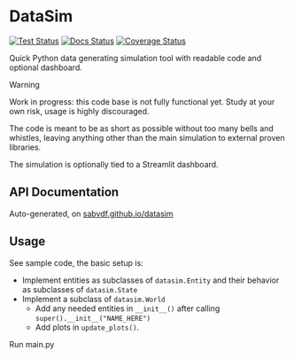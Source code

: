 # DataSim

[![Test Status](https://github.com/sabvdf/datasim/actions/workflows/python-conda-pyright-pytest.yml/badge.svg)](https://github.com/sabvdf/datasim/actions/workflows/python-conda-pyright-pytest.yml)
[![Docs Status](https://github.com/sabvdf/datasim/actions/workflows/docs-pages.yml/badge.svg)](https://github.com/sabvdf/datasim/actions/workflows/docs-pages.yml)
[![Coverage Status](https://coveralls.io/repos/github/sabvdf/datasim/badge.svg?branch=main)](https://coveralls.io/github/sabvdf/datasim?branch=main)

Quick Python data generating simulation tool with readable code and optional dashboard.

> [!WARNING]
> Work in progress: this code base is not fully functional yet. Study at your own risk, usage is highly discouraged.

The code is meant to be as short as possible without too many bells and whistles, leaving anything other than the main simulation to external proven libraries.

The simulation is optionally tied to a Streamlit dashboard.

## API Documentation
Auto-generated, on [sabvdf.github.io/datasim](https://sabvdf.github.io/datasim/)

## Usage

See sample code, the basic setup is:

- Implement entities as subclasses of `datasim.Entity` and their behavior as subclasses of `datasim.State`
- Implement a subclass of `datasim.World`
  - Add any needed entities in `__init__()` after calling `super().__init__("NAME_HERE")`
  - Add plots in `update_plots()`.

Run main.py
